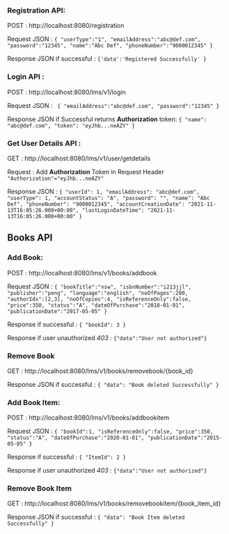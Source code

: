 

### Registration API:

POST : http://localhost:8080/registration

Request JSON : 
`{
"userType":"1",
"emailAddress":"abc@def.com",
"password":"12345",
"name":"Abc Def",
"phoneNumber":"9000012345"
}`

Response JSON if successful : `{'data':'Registered Successfully'
}`



### Login API :

POST : http://localhost:8080/lms/v1/login

Request JSON : `
{
"emailAddress":"abc@def.com",
"password":"12345"
}`

Response JSON if Successful returns **Authorization** token: `{
"name": "abc@def.com",
"token": "eyJhb...neAZY"
}`

### Get User Details API :
GET : http://localhost:8080/lms/v1/user/getdetails

Request : Add **Authorization** Token in Request Header
`"Authorization"="eyJhb...neAZY"`

Response JSON : `{
"userId": 1,
"emailAddress": "abc@def.com",
"userType": 1,
"accountStatus": "A",
"password": "",
"name": "Abc Def",
"phoneNumber": "9000012345",
"accountCreationDate": "2021-11-13T16:05:26.000+00:00",
"lastLoginDateTime": "2021-11-13T16:05:26.000+00:00"
}`

## Books API

### Add Book:

POST : http://localhost:8080/lms/v1/books/addbook

Request JSON :
`{
    "bookTitle":"nsw",
    "isbnNumber":"i213jjl",
    "publisher":"peng",
    "language":"english",
    "noOfPages":200,
    "authorIds":[2,3],
    "noOfCopies":4,
    "isReferenceOnly":false,
    "price":350,
    "status":"A",
    "dateOfPurchase":"2018-01-01",
    "publicationDate":"2017-05-05"
}`

Response if successful : `{ "bookId": 3 }`

Response if user unauthorized *403* : `{"data":"User not authorized"}`

### Remove Book

GET : http://localhost:8080/lms/v1/books/removebook/{book_id}

Response JSON if successful : `{ "data": "Book deleted Successfully" }`

### Add Book Item:

POST : http://localhost:8080/lms/v1/books/addbookitem

Request JSON :
`{
"bookId":1,
"isReferenceOnly":false,
"price":350,
"status":"A",
"dateOfPurchase":"2020-01-01",
"publicationDate":"2015-05-05"
}`

Response if successful : `{ "ItemId": 2 }`

Response if user unauthorized *403* : `{"data":"User not authorized"}`

### Remove Book Item

GET : http://localhost:8080/lms/v1/books/removebookitem/{book_item_id}

Response JSON if successful : `{ "data": "Book Item deleted Successfully" }`